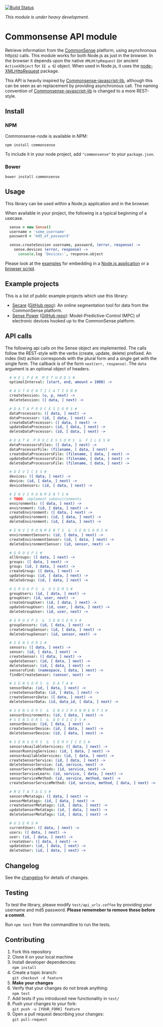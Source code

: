 [![Build Status](https://travis-ci.org/senseobservationsystems/commonsense-nodejs-module.png?branch=master)](https://travis-ci.org/https://travis-ci.org/senseobservationsystems/commonsense-nodejs-module)

*This module is under heavy development.*

# Commonsense API module

Retrieve information from the [CommonSense](http://www.sense-os.nl/commonsense) platform, using asynchronous http(s) calls.
This module works for both Node.js as just in the browser. In the browser it depends upon the native `XMLHttpRequest` (or ancient `ActiveXObject` for `IE ≤ 6`) object. When used in Node.js, it uses the [node-XMLHttpRequest](https://github.com/driverdan/node-XMLHttpRequest) package.

This API is heavily inspired by [Commonsense-javascript-lib](https://github.com/senseobservationsystems/commonsense-javascript-lib), although this can be seen as an replacement by providing asynchronous call. The naming convention of [Commonsense-javascript-lib](https://github.com/senseobservationsystems/commonsense-javascript-lib) is changed to a more REST-style.

## Install

### NPM
Commonsense-node is available in NPM:

`npm install commonsense`

To include it in your node project, add `"commonsense"` to your `package.json`.

### Bower

`bower install commonsense`


## Usage

This library can be used within a Node.js application and in the browser.

When available in your project, the following is a typical beginning of a usecase.

````coffeescript
  sense = new Sense()
  username = 'some_username'
  password = 'md5_of_password'

  sense.createSession username, password, (error, response) ->
    sense.devices (error, response) ->
      console.log 'Devices:', response.object
````

Please look at the [examples](examples) for embedding in a [Node.js application](examples/simple.coffee) or a [browser script](examples/simple.html).

## Example projects
This is a list of public example projects which use this library:

- [Secare](http://secare.herokuapp.com) ([GitHub repo](https://github.com/rvlasveld/secare)): An online segmentation tool for data from the CommonSense platform.
- [Sense Power](http://sensepower.herokuapp.com) ([GitHub repo](https://github.com/josvdh/sensepower)): Model-Predictive-Control (MPC) of electronic devices hooked up to the CommonSense platform.

## API calls

The following api calls on the Sense object are implemented.
The calls follow the REST-style with the verbs (create, update, delete) prefixed.
An index (list) action corresponds with the plural form and a single get with the single form.
The callback is of the form `next(err, response)`.
The `data` argument is an optional object of headers.

```coffeescript
  # H E L P E R  M E T H O D S #
  optimalInterval: (start, end, amount = 1000) ->

  # A U T H E N T I C A T I O N #
  createSession: (u, p, next) ->
  deleteSession: ([ data, ] next) ->

  # D A T A P R O C E S S O R S #
  dataProcessors: ([ data, ] next) ->
  dataProcessor: (id, [ data, ] next) ->
  createDataProcessor: ([ data, ] next) ->
  updateDataProcessor: (id, [ data, ] next) ->
  deleteDataProcessor: (id, [ data, ] next) ->

  # D A T A  P R O C E S S O R S  &  F I L E S #
  dataProcessorsFiles: ([ data, ] next) ->
  dataProcessorFile: (filename, [ data, ] next) ->
  createDataProcessorsFile: (filename, [ data, ] next) ->
  updateDataProcessorsFile: (filename, [ data, ] next) ->
  deleteDataProcessorsFile: (filename, [ data, ] next) ->

  # D E V I C E S #
  devices: ([ data, ] next) ->
  device: (id, [ data, ] next) ->
  deviceSensors: (id, [ data, ] next) ->

  # E N V I R O N M E N T S #
  # TODO: implement subenvironments
  environments: ([ data, ] next) ->
  environment: (id, [ data, ] next) ->
  createEnvironment: ([ data, ] next) ->
  updateEnvironment: (id, [ data, ] next) ->
  deleteEnvironment: (id, [ data, ] next) ->

  # E N V I R O N M E N T S  &  S E N S O R S #
  environmentSensors: (id, [ data, ] next) ->
  createEnvironmentSensor: (id, [ data, ] next) ->
  deleteEnvironmentSensor: (id, sensor, next) ->

  # G R O U P S #
  allGroups: ([ data, ] next) ->
  groups: ([ data, ] next) ->
  group: (id, [ data, ] next) ->
  createGroup: ([ data, ] next) ->
  updateGroup: (id, [ data, ] next) ->
  deleteGroup: (id, [ data, ] next) ->

  # G R O U P S  &  U S E R S #
  groupUsers: (id, [ data, ] next) ->
  groupUser: (id, user, next) ->
  createGroupUser: (id, [ data, ] next) ->
  updateGroupUser: (id, user, [ data, ] next) ->
  deleteGroupUser: (id, user, next) ->

  # G R O U P S  &  S E N S O R S #
  groupSensors: (id, [ data, ] next) ->
  createGroupSensor: (id, [ data, ] next) ->
  deleteGroupSensor: (id, sensor, next) ->

  # S E N S O R S #
  sensors: ([ data, ] next) ->
  sensor: (id, [ data, ] next) ->
  createSensor: ([ data, ] next) ->
  updateSensor: (id, [ data, ] next) ->
  deleteSensor: (id, [ data, ] next) ->
  sensorsFind: (namespace, [ data, ] next) ->
  findOrCreateSensor: (sensor, next) ->

  # S E N S O R S  &  D A T A #
  sensorData: (id, [ data, ] next) ->
  createSensorData: (id, [ data, ] next) ->
  createSensorsData: ([ data, ] next) ->
  deleteSensorData: (id, data_id, [ data, ] next) ->

  # S E N S O R S  &  E N V I R O N M E N T S #
  sensorEnvironments: (id, [ data, ] next) ->
  # S E N S O R S  &  D E V I C E S #
  sensorDevice: (id, [ data, ] next) ->
  createSensorDevice: (id, [ data, ] next) ->
  deleteSensorDevice: (id, [ data, ] next) ->

  # S E N S O R S  &  S E R V I C E S #
  sensorsAvailableServices: ([ data, ] next) ->
  sensorRunningServices: (id, [ data, ] next) ->
  sensorAvailableServices: (id, [ data, ] next) ->
  createSensorService: (id, [ data, ] next) ->
  deleteSensorService: (id, service, next) ->
  sensorServiceMethods: (id, service, next) ->
  sensorServiceLearn: (id, service, [ data, ] next) ->
  sensorServiceMethod: (id, service, method, next) ->
  createSensorServiceMethod: (id, service, method, [ data, ] next) ->

  # M E T A T A G S #
  sensorsMetatags: ([ data, ] next) ->
  sensorMetatags: (id, [ data, ] next) ->
  createSensorMetatags: (id, [ data, ] next) ->
  updateSensorMetatags: (id, [ data, ] next) ->
  deleteSensorMetaTags: (id, [ data, ] next) ->

  # U S E R S #
  currentUser: ([ data, ] next) ->
  users: ([ data, ] next) ->
  user: (id, [ data, ] next) ->
  createUser: ([ data, ] next) ->
  updateUser: (id, [ data, ] next) ->
  deleteUser: (id, [ data, ] next) ->
```

## Changelog

See the [changelog](CHANGELOG.md) for details of changes.

## Testing

To test the library, please modify `test/api_urls.coffee` by providing your username and md5 password. **Please rememeber to remove these before a commit**.

Run `npm test` from the commandline to run the tests.

## Contributing

1. Fork this repository
2. Clone it on your local machine
3. Install developer dependencies:<br />
`npm install`
4. Create a topic branch:<br />
`git checkout -d feature`
5. **Make your changes**
6. Verify that your changes do not break anything:<br />
`npm test`
7. Add tests if you introduced new functionality in `test/`
8. Push your changes to your fork:<br />
`git push -u [YOUR_FORK] feature`
9. Open a pull request describing your changes:<br />
`git pull-request`
